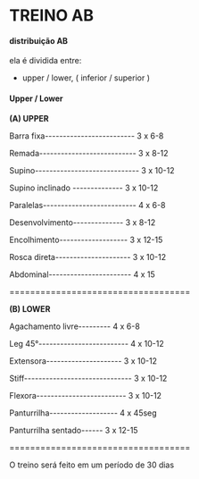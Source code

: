 # TREINO AB



#### distribuição AB
ela é dividida entre:

* upper / lower, ( inferior / superior )

#### Upper / Lower

**(A) UPPER** 

Barra fixa------------------------- 3 x 6-8

Remada--------------------------- 3 x 8-12

Supino----------------------------- 3 x 10-12

Supino inclinado -------------- 3 x 10-12

Paralelas-------------------------- 4 x 6-8

Desenvolvimento-------------- 3 x 8-12

Encolhimento------------------- 3 x 12-15

Rosca direta--------------------- 3 x 10-12

Abdominal----------------------- 4 x 15

===================================

**(B) LOWER**

Agachamento livre--------- 4 x 6-8

Leg 45°------------------------- 4 x 10-12

Extensora--------------------- 3 x 10-12

Stiff------------------------------ 3 x 10-12

Flexora------------------------- 3 x 10-12

Panturrilha------------------- 4 x 45seg

Panturrilha sentado------ 3 x 12-15

===================================

O treino será feito em um período de 30 dias
